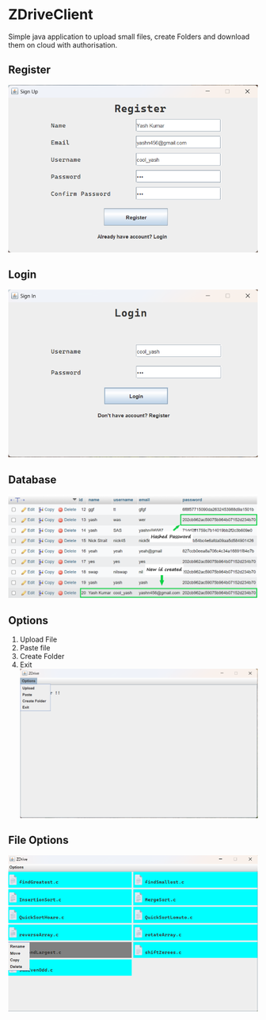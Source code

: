 # ZDriveClient

Simple java application to upload small files, create Folders and download them on cloud with authorisation.

## Register
![Register](https://github.com/nayak-yash/zdriveclient/blob/main/src/Register.png)

## Login
![Login](https://github.com/nayak-yash/zdriveclient/blob/main/src/Login.png)

## Database
![Database](https://github.com/nayak-yash/zdriveclient/blob/main/src/DB.png)

## Options
1. Upload File
2. Paste file
3. Create Folder
4. Exit   
![Options](https://github.com/nayak-yash/zdriveclient/blob/main/src/Options.png)

## File Options

![FileOptions](https://github.com/nayak-yash/zdriveclient/blob/main/src/FileProp.png)
